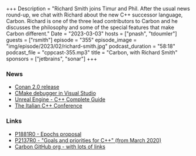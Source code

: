 +++
Description = "Richard Smith joins Timur and Phil. After the usual news round-up, we chat with Richard about the new C++ successor language, Carbon. Richard is one of the three lead contributors to Carbon and he discusses the philosophy and some of the special features that make Carbon different."
Date = "2023-03-03"
hosts = ["pnash", "tdoumler"]
guests = ["rsmith"]
episode = "355"
episode_image = "img/episode/2023/02/richard-smith.jpg"
podcast_duration = "58:18"
podcast_file = "cppcast-355.mp3"
title = "Carbon, with Richard Smith"
sponsors = ["jetbrains", "sonar"]
+++

### News ###

 - [Conan 2.0 release](https://blog.conan.io//2023/02/22/Conan-2.0.html)
 - [CMake debugger in Visual Studio](https://devblogs.microsoft.com/cppblog/cmake-debugger-allows-you-to-debug-your-cmake-scripts-and-more/)
 - [Unreal Engine - C++ Complete Guide](https://www.tomlooman.com/unreal-engine-cpp-guide/)
 - [The Italian C++ Conference](https://italiancpp.github.io/con23/)
 
### Links ###
 - [P1881R0 - Epochs proposal](https://www.open-std.org/jtc1/sc22/wg21/docs/papers/2019/p1881r0.html)
 - [P2137R0 - "Goals and priorities for C++" (from March 2020)](https://www.open-std.org/jtc1/sc22/wg21/docs/papers/2020/p2137r0.html)
 - [Carbon GitHub org - with lots of links](https://github.com/carbon-language)
